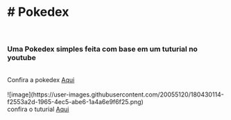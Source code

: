 <h1># Pokedex</h1> <br>
<h3>Uma Pokedex simples feita com base em um tuturial no youtube</h3>
<br>
Confira a pokedex <a href="https://helenonascimento.github.io/Pokedex/">Aqui </a>
<br>
<br>
![image](https://user-images.githubusercontent.com/20055120/180430114-f2553a2d-1965-4ec5-abe6-1a4a6e9f6f25.png)
<br>
confira o tuturial  <a href="https://www.youtube.com/watch?v=SjtdH3dWLa8&ab_channel=ManualdoDev">Aqui </a>
